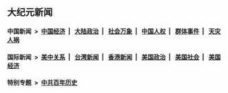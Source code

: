 ## 大纪元新闻

#### 中国新闻 &nbsp;>&nbsp; [中国经济](indexes/ncid283/README.md?10181645) &nbsp;| &nbsp; [大陆政治](indexes/ncid277/README.md?10181645) &nbsp;| &nbsp; [社会万象](indexes/ncid282/README.md?10181645) &nbsp;| &nbsp; [中国人权](indexes/ncid278/README.md?10181645) &nbsp;| &nbsp; [群体事件](indexes/ncid279/README.md?10181645) &nbsp;| &nbsp; [天灾人祸](indexes/ncid280/README.md?10181645)

#### 国际新闻 &nbsp;>&nbsp; [美中关系](indexes/nf1412576/README.md?10181645) &nbsp;| &nbsp; [台湾新闻](indexes/ncid1349361/README.md?10181645) &nbsp;| &nbsp; [香港新闻](indexes/ncid1349362/README.md?10181645) &nbsp;| &nbsp; [美国政治](indexes/ncid1078159/README.md?10181645) &nbsp;| &nbsp; [美国社会](indexes/ncid1078160/README.md?10181645) &nbsp;| &nbsp; [美国经济](indexes/ncid1078158/README.md?10181645)

#### 特别专题 &nbsp;>&nbsp; [中共百年历史](https://github.com/epoch-news/epoch-special/blob/master/README.md?10181645)  
